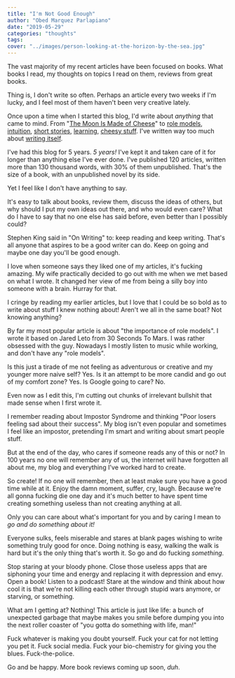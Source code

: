 ```yaml
---
title: "I'm Not Good Enough"
author: "Obed Marquez Parlapiano"
date: "2019-05-29"
categories: "thoughts"
tags:
cover: "../images/person-looking-at-the-horizon-by-the-sea.jpg"
---
```


The vast majority of my recent articles have been focused on books. What books I read, my thoughts on topics I read on them, reviews from great books.

Thing is, I don't write so often. Perhaps an article every two weeks if I'm lucky, and I feel most of them haven't been very creative lately.

Once upon a time when I started this blog, I'd write about _anything_ that came to mind. From "[The Moon Is Made of Cheese](https://obedparla.com/philosophy/la-luna-es-de-queso-por-que/)" to [role models](https://obedparla.com/miscellaneous/la-importancia-de-tener-un-modelo-a-seguir/), [intuition](https://obedparla.com/philosophy/intuition-a-gift-we-all-share/), [short stories](https://obedparla.com/short-stories/short-story-a-magic-bowl-full-of-tears/), [learning](https://obedparla.com/self-development/how-to-gain-knowledge/), [cheesy stuff](https://obedparla.com/poems/poem-loved-unkown-lonely-mistaken/). I've written way too much about [writing itself](https://obedparla.com/thoughts/why-do-i-write-what-will-i-do-with-it/).

I've had this blog for 5 years. _5 years!_ I've kept it and taken care of it for longer than anything else I've ever done. I've published 120 articles, written more than 130 thousand words, with 30% of them unpublished. That's the size of a book, with an unpublished novel by its side.

Yet I feel like I don't have anything to say.

It's easy to talk about books, review them, discuss the ideas of others, but why should I put my own ideas out there, and who would even care? What do I have to say that no one else has said before, even better than I possibly could?

Stephen King said in "On Writing" to: keep reading and keep writing. That's all anyone that aspires to be a good writer can do. Keep on going and maybe one day you'll be good enough.

I love when someone says they liked one of my articles, it's fucking amazing. My wife practically decided to go out with me when we met based on what I wrote. It changed her view of me from being a silly boy into someone with a brain. Hurray for that.

I cringe by reading my earlier articles, but I love that I could be so bold as to write about stuff I knew nothing about! Aren't we all in the same boat? Not knowing anything?

By far my most popular article is about "the importance of role models". I wrote it based on Jared Leto from 30 Seconds To Mars. I was rather obsessed with the guy. Nowadays I mostly listen to music while working, and don't have any "role models".

Is this just a tirade of me not feeling as adventurous or creative and my younger more naive self? Yes. Is it an attempt to be more candid and go out of my comfort zone? Yes. Is Google going to care? No.

Even now as I edit this, I'm cutting out chunks of irrelevant bullshit that made sense when I first wrote it.

I remember reading about Impostor Syndrome and thinking "Poor losers feeling sad about their success". My blog isn't even popular and sometimes I feel like an impostor, pretending I'm smart and writing about smart people stuff.

But at the end of the day, who cares if someone reads any of this or not? In 100 years no one will remember any of us, the internet will have forgotten all about me, my blog and everything I've worked hard to create.

So create! If no one will remember, then at least make sure you have a good time while at it. Enjoy the damn moment, suffer, cry, laugh. Because we're all gonna fucking die one day and it's much better to have spent time creating something useless than not creating anything at all.

Only you can care about what's important for you and by caring I mean to _go and do something about it!_

Everyone sulks, feels miserable and stares at blank pages wishing to write something truly good for once. Doing nothing is easy, walking the walk is hard but it's the only thing that's worth it. So go and do fucking _something_.

Stop staring at your bloody phone. Close those useless apps that are siphoning your time and energy and replacing it with depression and envy. Open a book! Listen to a podcast! Stare at the window and think about how cool it is that we're not killing each other through stupid wars anymore, or starving, or something.

What am I getting at? Nothing! This article is just like life: a bunch of unexpected garbage that maybe makes you smile before dumping you into the next roller coaster of "you gotta do something with life, man!"

Fuck whatever is making you doubt yourself. Fuck your cat for not letting you pet it. Fuck social media. Fuck your bio-chemistry for giving you the blues. Fuck-the-police.

Go and be happy. More book reviews coming up soon, _duh_.
